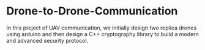 # Drone-to-Drone-Communication

In this project of UAV communication, we initially design two replica drones using arduino and then design a C++ cryptography library to build a modern and advanced security protocol. 

